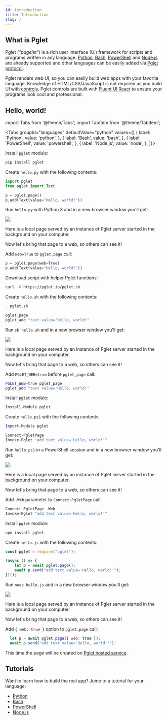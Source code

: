 ```yaml
---
id: introduction
title: Introduction
slug: /
---
```


## What is Pglet

Pglet (*"pagelet"*) is a rich user interface (UI) framework for scripts and programs written in any language. [Python](/docs/tutorials/python), [Bash](/docs/tutorials/bash), [PowerShell](/docs/tutorials/powershell) and [Node.js](/docs/tutorials/node) are already supported and other languages can be easily added via [Pglet protocol](/docs/reference/protocol).

Pglet renders web UI, so you can easily build web apps with your favorite language. Knowledge of HTML/CSS/JavaScript is not required as you build UI with [controls](/docs/reference/controls). Pglet controls are built with [Fluent UI React](https://developer.microsoft.com/en-us/fluentui#/controls/web) to ensure your programs look cool and professional.

## Hello, world!

import Tabs from '@theme/Tabs';
import TabItem from '@theme/TabItem';

<Tabs groupId="languages" defaultValue="python" values={[
  { label: 'Python', value: 'python', },
  { label: 'Bash', value: 'bash', },
  { label: 'PowerShell', value: 'powershell', },
  { label: 'Node.js', value: 'node', },
]}>

<TabItem value="python">

Install `pglet` module:

```bash
pip install pglet
```

Create `hello.py` with the following contents:

```python title="hello.py"
import pglet
from pglet import Text

p = pglet.page()
p.add(Text(value="Hello, world!"))
```

Run `hello.py` with Python 3 and in a new browser window you'll get:

<div style={{textAlign: 'center'}}><img src="/img/docs/quickstart-hello-world.png" /></div>

Here is a local page served by an instance of Pglet server started in the background on your computer.

Now let's bring that page to a web, so others can see it!

Add `web=True` to `pglet.page` call:

```python {1}
p = pglet.page(web=True)
p.add(Text(value="Hello, world!"))
```

</TabItem>

<TabItem value="bash">

Download script with helper Pglet functions:

```bash
curl -O https://pglet.io/pglet.sh
```

Create `hello.sh` with the following contents:

```bash title="hello.sh"
. pglet.sh

pglet_page
pglet_add "text value='Hello, world!"
```

Run `sh hello.sh` and in a new browser window you'll get:

<div style={{textAlign: 'center'}}><img src="/img/docs/quickstart-hello-world.png" /></div>

Here is a local page served by an instance of Pglet server started in the background on your computer.

Now let's bring that page to a web, so others can see it!

Add `PGLET_WEB=true` before `pglet_page` call:

```bash {1}
PGLET_WEB=true pglet_page
pglet_add "text value='Hello, world!"
```

</TabItem>

<TabItem value="powershell">

Install `pglet` module:

```powershell
Install-Module pglet
```

Create `hello.ps1` with the following contents:

```powershell title="hello.ps1"
Import-Module pglet

Connect-PgletPage
Invoke-Pglet "add text value='Hello, world!'"
```

Run `hello.ps1` in a PowerShell session and in a new browser window you'll get:

<div style={{textAlign: 'center'}}><img src="/img/docs/quickstart-hello-world.png" /></div>

Here is a local page served by an instance of Pglet server started in the background on your computer.

Now let's bring that page to a web, so others can see it!

Add `-Web` parameter to `Connect-PgletPage` call:

```powershell {1}
Connect-PgletPage -Web
Invoke-Pglet "add text value='Hello, world!'"
```

</TabItem>

<TabItem value="node">

Install `pglet` module:

```bash
npm install pglet
```

Create `hello.js` with the following contents:

```javascript title="hello.js"
const pglet = require("pglet");

(async () => {
    let p = await pglet.page();
    await p.send("add text value='Hello, world!'");
})();
```

Run `node hello.js` and in a new browser window you'll get:

<div style={{textAlign: 'center'}}><img src="/img/docs/quickstart-hello-world.png" /></div>

Here is a local page served by an instance of Pglet server started in the background on your computer.

Now let's bring that page to a web, so others can see it!

Add `{ web: true }` option to `pglet.page` call:

```javascript {1}
  let p = await pglet.page({ web: true });
  await p.send("add text value='Hello, world!'");
```

</TabItem>

</Tabs>

This time the page will be created on [Pglet hosted service](/docs/pglet-service).

## Tutorials

Want to learn how to build the real app? Jump to a tutorial for your language:

* [Python](/docs/tutorials/python)
* [Bash](/docs/tutorials/bash)
* [PowerShell](/docs/tutorials/powershell)
* [Node.js](/docs/tutorials/node)